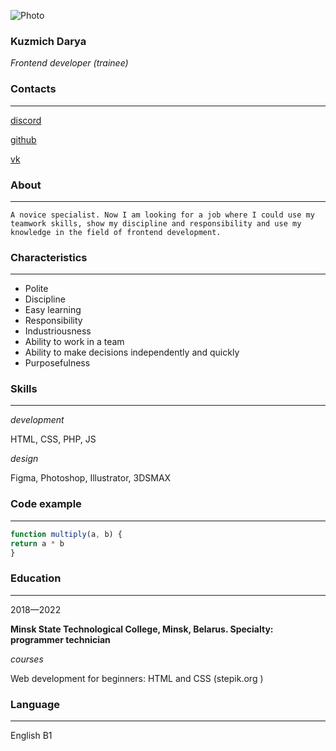 ![Photo](https://user-images.githubusercontent.com/64271244/172237409-c3beaf9a-ab7b-4b45-934a-f0c41abda5a0.png "Photo")
### Kuzmich Darya 
*Frontend developer (trainee)*


### Contacts
****
[discord](https://discord.com/channels/@me)


[github](https://github.com/dashakuzmich)


[vk](https://vk.com/bubuubuub)


### About
****
``A novice specialist. Now I am looking for a job where I could use my teamwork skills, show my discipline and responsibility and use my knowledge in the field of frontend development.``


### Characteristics
****
- Polite
- Discipline
- Easy learning
- Responsibility
- Industriousness
- Ability to work in a team
- Ability to make decisions independently and quickly
- Purposefulness


### Skills
****


*development*


HTML, CSS, PHP, JS


*design*


Figma, Photoshop, Illustrator, 3DSMAX


### Code example
****
```javascript
function multiply(a, b) {
return a * b
}
```
### Education
****
2018—2022


__Minsk State Technological College, Minsk, Belarus. Specialty: programmer technician__


*courses*


Web development for beginners: HTML and CSS (stepik.org )


### Language
****
English B1
